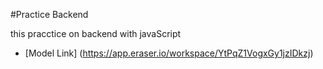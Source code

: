 #Practice Backend

this pracctice on backend with javaScript

- [Model Link] (https://app.eraser.io/workspace/YtPqZ1VogxGy1jzIDkzj)
